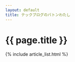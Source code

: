 ```yaml
---
layout: default
title: テックブログのバトンわたし
---
```


<h1>{{ page.title }}</h1>

{% include article_list.html %}
